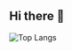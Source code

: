 ## Hi there 👋
![Top Langs](https://github-readme-stats.vercel.app/api/top-langs/?username=Mixiaxiaoyu&layout=compact)
